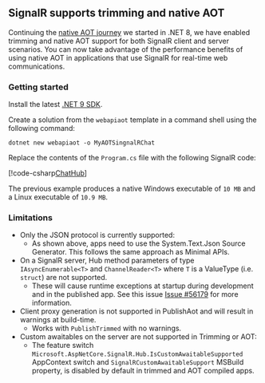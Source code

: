 ## SignalR supports trimming and native AOT

Continuing the [native AOT journey](https://learn.microsoft.com/aspnet/core/fundamentals/native-aot) we started in .NET 8, we have enabled trimming and native AOT support for both SignalR client and server scenarios. You can now take advantage of the performance benefits of using native AOT in applications that use SignalR for real-time web communications.

### Getting started

Install the latest [.NET 9 SDK](https://get.dot.net/9).

Create a solution from the `webapiaot` template in a command shell using the following command:

```dotnetcli
dotnet new webapiaot -o MyAOTSingnalRChat
```

Replace the contents of the `Program.cs` file with the following SignalR code:

[!code-csharp[ChatHub](~/release-notes/aspnetcore-9/includes/Program.cs)]

The previous example produces a native Windows executable of `10 MB` and a Linux executable of `10.9 MB`.

### Limitations

* Only the JSON protocol is currently supported:
    * As shown above, apps need to use the System.Text.Json Source Generator. This follows the same approach as Minimal APIs.
* On a SignalR server, Hub method parameters of type `IAsyncEnumerable<T>` and `ChannelReader<T>` where `T` is a ValueType (i.e. `struct`) are not supported.
    * These will cause runtime exceptions at startup during development and in the published app. See this issue [Issue #56179](https://github.com/dotnet/aspnetcore/issues/56179) for more information.
* Client proxy generation is not supported in PublishAot and will result in warnings at build-time.
    * Works with `PublishTrimmed` with no warnings.
* Custom awaitables on the server are not supported in Trimming or AOT:
    * The feature switch `Microsoft.AspNetCore.SignalR.Hub.IsCustomAwaitableSupported` AppContext switch and `SignalRCustomAwaitableSupport` MSBuild property, is disabled by default in trimmed and AOT compiled apps.

